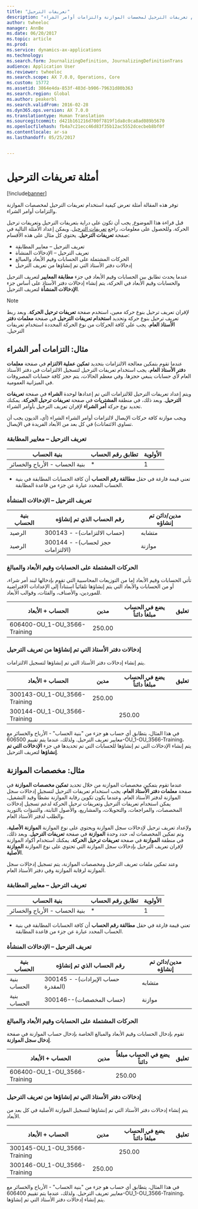 ```yaml
---
title: "تعريفات الترحيل"
description: "توفر هذه المقالة أمثلة تعرض كيفية استخدام تعريفات الترحيل لمخصصات الموازنة والتزامات أوامر الشراء."
author: twheeloc
manager: AnnBe
ms.date: 06/20/2017
ms.topic: article
ms.prod: 
ms.service: dynamics-ax-applications
ms.technology: 
ms.search.form: JournalizingDefinition, JournalizingDefinitionTrans
audience: Application User
ms.reviewer: twheeloc
ms.search.scope: AX 7.0.0, Operations, Core
ms.custom: 15772
ms.assetid: 3864e4da-853f-403d-b906-79631d80b363
ms.search.region: Global
ms.author: peakerbl
ms.search.validFrom: 2016-02-28
ms.dyn365.ops.version: AX 7.0.0
ms.translationtype: Human Translation
ms.sourcegitcommit: d421b161216d700f7819f1da8c0ca8ad089b5670
ms.openlocfilehash: fb4a7c21ecc46d83f35b12ac5552dcecbeb8bf0f
ms.contentlocale: ar-sa
ms.lasthandoff: 05/25/2017


---
```


# <a name="posting-definition-examples"></a>أمثلة تعريفات الترحيل

[!include[banner](../includes/banner.md)]


توفر هذه المقالة أمثلة تعرض كيفية استخدام تعريفات الترحيل لمخصصات الموازنة والتزامات أوامر الشراء.

قبل قراءة هذا الموضوع, يجب أن تكون على دراية بتعريفات الترحيل وتعريفات ترحيل الحركة. وللحصول على معلومات، راجع [تعريفات الترحيل](posting-definitions.md). ويمكن إعداد الأمثلة التالية في صفحة **تعريفات الترحيل**. يحتوي كل مثال على هذه الأقسام:

-   تعريف الترحيل – معايير المطابقة
-   تعريف الترحيل – الإدخالات المنشأة
-   الحركات المشتملة على الحسابات وقيم الأبعاد والمبالغ
-   إدخالات دفتر الأستاذ التي تم إنشاؤها من تعريف الترحيل

عندما يحدث تطابق بين الحسابات وقيم الأبعاد في جزء **مطابقة المعايير** لتعريف الترحيل والحسابات وقيم الأبعاد في الحركة، يتم إنشاء إدخالات دفتر الأستاذ على أساس جزء **الإدخالات المنشأة** لتعريف الترحيل. 
> [!NOTE]
> لإقران تعريف ترحيل بنوع حركة معين، استخدم صفحة **تعريفات ترحيل الحركة**. وبعد ربط تعريف ترحيل بنوع حركة وتحديد **‬‏‫استخدام تعريفات الترحيل** في صفحة **‬‏‫معلمات دفتر الأستاذ العام‬‏‫**، يجب على كافة الحركات من نوع الحركة المحددة استخدام تعريفات الترحيل.‬

## <a name="example-purchase-order-encumbrances"></a>مثال: التزامات أمر الشراء
عندما تقوم بتمكين معالجة الالتزامات بتحديد **تمكين عملية الالتزام** في صفحة **معلمات دفتر الأستاذ العام**، يجب استخدام تعريفات الترحيل لتسجيل الالتزامات في دفتر الأستاذ العام لأي حسابات ينبغي حجزها. وفي معظم الحالات، يتم حجز كافة حسابات المصروفات في الميزانية العمومية. 

ويتم إعداد تعريفات الترحيل للالتزامات التي تم إعدادها لوحدة **الشراء** في صفحة **تعريفات الترحيل**. وبعد ذلك، في منطقة **المشتريات** في صفحة **تعريفات ترحيل الحركة**، يمكنك تحديد نوع حركة **أمر الشراء** لإقران تعريف الترحيل بأوامر الشراء. 

ويجب موازنة كافة حركات الإيصال لالتزامات أوامر الشراء الشراء (أي، الديون يجب أن تساوي الائتمانات) في كل بعد من الأبعاد الفريدة في الإيصال.

### <a name="posting-definition--match-criteria"></a>تعريف الترحيل – معايير المطابقة

| بنية الحساب       | تطابق رقم الحساب | الأولوية |
|-------------------------|----------------------|----------|
| بنية الحساب - الأرباح والخسائر | \*                   | 1        |

* تعني قيمة فارغة في حقل **مطالقة رقم الحساب** أن كافة الحسابات المطابقة في بنية الحساب المحدد عبارة عن جزء من قاعدة المطابقة.

### <a name="posting-definition--generated-entries"></a>تعريف الترحيل – الإدخالات المنشأة

| بنية الحساب | رقم الحساب الذي تم إنشاؤه                    | مدين/دائن تم إنشاؤه |
|-------------------|---------------------------------------------|------------------------|
| الرصيد           | 300143 - -(حساب الالتزامات)             | متشابه                   |
| الرصيد           | 300144 - -(حجز لحساب الالتزامات) | موازنة              |

### <a name="transactions-with-the-accounts-dimension-values-and-amounts"></a>الحركات المشتملة على الحسابات وقيم الأبعاد والمبالغ

تأتي الحسابات وقيم الأبعاد إما من التوزيعات المحاسبية التي تقوم بإدخالها لبند أمر شراء، أو من الحسابات والأبعاد التي يتم إنشاؤها تلقائياً استناداً إلى الإعدادات الافتراضية للموردين، والأصناف، والفئات، وقوالب الأبعاد.

| الحساب + الأبعاد           | مدين  | يضع في الحساب مبلغاً دائناً | تعليق |
|--------------------------------|--------|--------|---------|
| 606400-OU\_1-OU\_3566-Training | 250.00 |        |         |

### <a name="ledger-entries-generated-from-the-posting-definition"></a>إدخالات دفتر الأستاذ التي تم إنشاؤها من تعريف الترحيل

يتم إنشاء إدخالات دفتر الأستاذ التي تم إنشاؤها لتسجيل الالتزامات.

| الحساب + الأبعاد           | مدين  | يضع في الحساب مبلغاً دائناً | تعليق |
|--------------------------------|--------|--------|---------|
| 300143-OU\_1-OU\_3566-Training | 250.00 |        |         |
| 300144-OU\_1-OU\_3566-Training |        | 250.00 |         |

في هذا المثال، يتطابق أي حساب هو جزء من "بنية الحساب" - الأرباح والخسائر مع معايير تعريف الترحيل. ولذلك، عندما يتم تقييم 606500-OU\_1-OU\_3566-Training، يتم إنشاء الإدخالات التي تم إنشاؤها للحسابات التي تم تحديدها في جزء **الإدخالات التي تم إنشاؤها** لتعريف الترحيل.

## <a name="example-budget-appropriations"></a>مثال: مخصصات الموازنة
عندما تقوم بتمكين مخصصات الموازنة من خلال تحديد **تمكين مخصصات الموازنة** في صفحة **معلمات دفتر الأستاذ العام**، يجب استخدام تعريفات الترحيل لتسجيل إدخالات سجل الموازنة لدفتر الأستاذ العام. وعندما يكون تكوين رقابة الموازنة نشطاً وقيد التشغيل، يمكن استخدام تعريفات الترحيل وتعريفات ترحيل الحركة لدعم تسجيل إدخالات المخصصات، والمراجعات، والتحويلات، والمشاريع، والأصول الثابتة، والتنبؤات بالتوريد والطلب لدفتر الأستاذ العام. 

ولإعداد تعريف ترحيل لإدخالات سجل الموازنة ويحتوي على نوع الموازنة **الموازنة الأصلية**، وتم تمكين المخصصات له، حدد وحدة **الموازنة** في صفحة **تعريفات الترحيل**. وبعد ذلك، في منطقة **الموازنة** في صفحة **تعريفات ترحيل الحركة**، يمكنك استخدام أكواد الموازنة لإقران تعريف الترحيل بإدخالات سجل الموازنة التي تحتوي على نوع الموازنة **الموازنة الأصلية**. 

وعند تمكين ملفات تعريف الترحيل ومخصصات الموازنة، يتم تسجيل إدخالات سجل الموازنة لرقابة الموازنة وفي دفتر الأستاذ العام.

### <a name="posting-definition--match-criteria"></a>تعريف الترحيل – معايير المطابقة

| بنية الحساب       | تطابق رقم الحساب | الأولوية |
|-------------------------|----------------------|----------|
| بنية الحساب - الأرباح والخسائر | \*                   | 1        |

* تعني قيمة فارغة في حقل **مطالقة رقم الحساب** أن كافة الحسابات المطابقة في بنية الحساب المحدد عبارة عن جزء من قاعدة المطابقة.

### <a name="posting-definition--generated-entries"></a>تعريف الترحيل – الإدخالات المنشأة

| بنية الحساب | رقم الحساب الذي تم إنشاؤه              | مدين/دائن تم إنشاؤه |
|-------------------|---------------------------------------|------------------------|
| بنية الحساب | 300145 - -(حساب الإيرادات المقدرة) | متشابه                   |
| بنية الحساب | 300146--(حساب المخصصات)     | موازنة              |

### <a name="transactions-with-the-accounts-dimension-values-and-amounts"></a>الحركات المشتملة على الحسابات وقيم الأبعاد والمبالغ

تقوم بإدخال الحسابات وقيم الأبعاد والمبالغ الخاصة بإدخال حساب الموازنة في صفحة **إدخال سجل الموازنة**.

| الحساب + الأبعاد           | مدين | يضع في الحساب مبلغاً دائناً | تعليق |
|--------------------------------|-------|--------|---------|
| 606400-OU\_1-OU\_3566-Training |       | 250.00 |         |

### <a name="ledger-entries-generated-from-the-posting-definition"></a>إدخالات دفتر الأستاذ التي تم إنشاؤها من تعريف الترحيل

يتم إنشاء إدخالات دفتر الأستاذ التي تم إنشاؤها لتسجيل الموازنة الأصلية في كل بعد من الأبعاد.

| الحساب + الأبعاد           | مدين  | يضع في الحساب مبلغاً دائناً | تعليق |
|--------------------------------|--------|--------|---------|
| 300145-OU\_1-OU\_3566-Training |        | 250.00 |         |
| 300146-OU\_1-OU\_3566-Training | 250.00 |        |         |

في هذا المثال، يتطابق أي حساب هو جزء من "بنية الحساب" - الأرباح والخسائر مع معايير تعريف الترحيل. ولذلك، عندما يتم تقييم 606400-OU\_1-OU\_3566-Training، يتم إنشاء إدخالات دفتر الأستاذ التي تم إنشاؤها.






